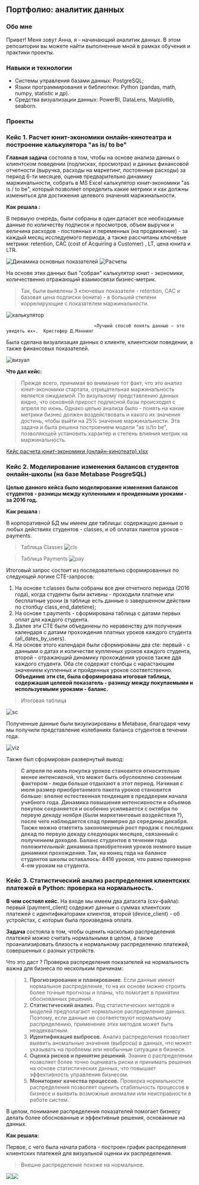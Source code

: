 ## Портфолио: аналитик данных
### Обо мне 

Привет! Меня зовут Анна, я - начинающий аналитик данных. 
В этом репозитории вы можете найти выполненные мной в рамках обучения и практики проекты.
<br>

### Навыки и технологии
- Системы управления базами данных: PostgreSQL;
- Языки программирования и библиотеки: Python (pandas, math, numpy, statistic и др).
- Средства визуализации данных: PowerBI, DataLens, Matplotlib, seaborn.

### Проекты 

### <p>  Кейс 1.  Расчет юнит-экономики онлайн-кинотеатра и построение калькулятора "as is/ to be" </p>

 __Главная задача__  состояла в том, чтобы на основе анализа данных о клиентском поведении (подписках, просмотрах) и данных финансовой отчетности (выручка, расходы на маркетинг, постоянные расходы) за период 6-ти месяцев, оценив предварительно динамику маржинальности, собрать в MS Excel калькулятор юнит-экономики "as is / to be", который позволяет определить какие метрики и как должны измениться для достижения целевого значения маржинальности. 
  
 __Как решала :__
<p> В первыую очередь, были собраны в один датасет все необходимые данные по количеству подписок и просмотров, объем выручки и величина расходов - постоянных и переменных (на продвижение) - за каждый месяц исследуемого периода, а также рассчитаны ключевые метрики: retention, CAC (cost of Acquiring a Customer) , LT, цена юнита и LTR. </p>

![Динамика основных показателей](/screen.png)
![Расчеты](/scr.png)
<p> На основе этих данных был "собран" калькулятор юнит - экономики, количественно отражающий взаимосвязи бизнес-метрик.</p>

> Так, были выявлены 3 ключевых показателя - retention, CAC и базовая цена подписки (юнита)  - в большей степени коррелирующие с показателем маржинальности. 


![калькулятор](/calcul.png)

                                     «Лучший способ понять данные — это увидеть их».  Кристофер Д.Мэннинг  
                                                                 
<p> Была сделана визуализация данных о клиенте, клиентском поведении, а также финансовых показателей. </p> 

![визуал](/vis.png)

__Что дал кейс:__
> Прежде всего, принимая во внимание тот факт, что это анализ юнит-экономики стартапа, отрицательная маржинальность является ожидаемой. По визульному представлению данных видно, что основной прирост подписной базы происходил с апреля по июнь.
> Однако целью анализа было - понять на какие метрики бизнес должен воздействовать и какого их значения достичь, чтобы выйти на 25% значение маржинальности. Эта задача и была решена построением модели "as is/to be", позволяющей установить характер и степень влияния метрик на маржинальность.

[Кейс расчета юнит-экономики (онлайн-кинотеатр).xlsx](https://docs.google.com/spreadsheets/d/14qiEvgaeAUXFlnwXWmeKxus-luSW6EK8/edit?usp=drive_link&ouid=102005071882917500790&rtpof=true&sd=true)

### <p> Кейс 2.  Моделирование изменения балансов студентов онлайн-школы (на базе Metabase PosgreSQL) </p> 

 
 __Целью данного кейса было моделирование изменения балансов студентов - разницы между купленными и проиденными уроками - за 2016 год.__

 __Как решала :__
<p> В корпоративной БД мы имеем две таблицы: содержащую данные о любых действиях студентов - classes, и об оплатах пакетов уроков - payments.</p>

> Таблица Classes
![cls](/classes.png)

> Таблица Payments
![pay](/paym.png)

<p> Итоговый запрос состоит из последовательно сформированных по следующей логике CTE-запросов: </p>

1. На основе т.classes были собраны все дни отчетного периода (2016 года), когда студенты были активны - проходили платные или бесплатные уроки (в таблице есть данные о завершенном действии по столбцу class_end_datetime);
2. На основе т.payments - сформирована таблица с датами первых оплат для каждого студента.
3. Далее эти CTE были объединены по неравенству для получения календаря с датами прохождения платных уроков каждого студента (all_dates_by_users). 
4. На основе этого календаря были сформированы два cte: первый - с данными о датах и количестве купленных уроков каждого студента, второй - отражающий динамику прохождения уроков также ддя каждого студента. Оба cte содержат столбцы с нарастающим значением купленных и пройденных уроков соответственно.   
__Объединив эти cte, была сформирована итоговая таблица, содержашая целевой показатель - разницу между покупаемыми и используемыми уроками - баланс.__
   
> Итоговая таблица

![sс](/SqlV.png)
<p> Полученные данные были визулизированы в Metabase, благодаря чему мы получили представление колебаниях баланса студентов в течении года. </p>

![viz](/vizual.png)

Также был сформирован развернутый вывод:
 
 >__С апреля по июль покупка уроков становится относительно менее интенсивной, что может быть обусловлено сезонным фактором - люди больше отдыхают в этот период.  Начиная с июля  размер приобретаемого пакета уроков становится  больше: вполне естественная тенденция в преддверии начала учебного года.
   Динамика повышения интенсивности и объемов покупок  сохраняется и особенно усиливается с октября по первую декаду ноября (были маркетинговые воздействия ?), после чего наблюдается спад примерно до середины декабря.
   Также можно отметить закономерный рост продаж с последних декад по первую декаду следующих месяцев, связанный с получением доходов.
   Баланс студентов в течении года положительный: динамика приобретения  уроков немного выше динамики прохождения. Так, на конец года на балансе студентов школы оставалось: 4416 уроков,  что равно примерно 4-ем урокам на студента.__

### <p> Кейс 3.  Статистический анализ распределения клиентских платежей в Python: проверка на нормальность. </p>

 
 __В чем состоял кейс.__ На входе мы имеем два датасета (csv-файла): первый (payment_client) содержит данные о суммах клиентских платежей с идентификаторами клиентов, второй (device_client) - об устройстах, с которых была произведена оплата. 
 
 __Задача__ состояла в том, чтобы оценить насколько распределения платежей можно считать нормальными в целом, а также проанализировать близость к нормальному распределению платежей, совершенных с разных устройств.
  <p> Что это даст ? Проверка распределения показателей на нормальность важна для бизнеса по нескольким причинам:</p>

>1. __Прогнозирование и планирование.__ Если данные имеют нормальное распределение, то на их основе можно строить более точные прогнозы и планы, что помогает в принятии обоснованных решений.
>2. __Статистический анализ.__ Ряд статистических методов и моделей предполагают нормальное распределение данных. Поэтому, если данные не соответствуют нормальному распределению, применение этих методов может быть неадекватным.
>3. __Идентификация выбросов.__ Анализ распределения позволяет выявить аномальные значения (выбросы) в данных, что может указывать на проблемы или необычные ситуации в бизнесе.
>4. __Оценка рисков и принятие решений.__ Знание о распределении позволяет более точно оценивать риски и принимать решения на основе статистических данных, что повышает эффективность управления бизнесом.
>5. __Мониторинг качества процессов.__ Проверка нормальности распределения позволяет оценить стабильность процессов в бизнесе и выявить возможные аномалии или неисправности в работе систем.
   
В целом, понимание распределения показателей помогает бизнесу делать более обоснованные и эффективные решения, основанные на данных.
<p></p>
<p></p>

__Как решала:__

<p> Первое, с чего была начата работа - построен график распределения клиентских платежей для визуальной оценки их распределения.</p>

>Внешне распределение похоже на нормальное.

![](/py1.png)![](/py2.png)





